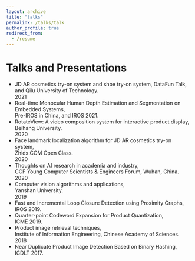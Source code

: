 ```yaml
---
layout: archive
title: "talks"
permalink: /talks/talk
author_profile: true
redirect_from:
  - /resume
---
```

# Talks and Presentations #
* JD AR cosmetics try-on system and shoe try-on system,
DataFun Talk, and Qilu University of Technology.   
 2021
* Real-time Monocular Human Depth Estimation and Segmentation on Embedded Systems,  
 Pre-IROS in China, and IROS  2021.  
* RotateView: A video composition system for interactive product display,  
 Beihang University.  
 2020 
* Face landmark localization algorithm for JD AR cosmetics try-on system,   
 Zhidx.COM Open Class.  
 2020   
* Thoughts on AI research in academia and industry,  
CCF Young Computer Scientists & Engineers Forum, Wuhan, China.  
2020    
* Computer vision algorithms and applications,  
  Yanshan University.     
  2019 
 * Fast and Incremental Loop Closure Detection using Proximity Graphs,  
   IROS 2019.  
 * Quarter-point Codeword Expansion for Product Quantization,  
   ICME  2019.  
* Product image retrieval techniques,  
 Institute of Information Engineering, Chinese Academy of Sciences.    
 2018
* Near Duplicate Product Image Detection Based on Binary Hashing,   
 ICDLT 2017.   
